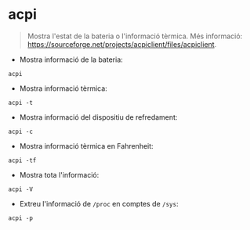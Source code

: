 # acpi

> Mostra l'estat de la bateria o l'informació tèrmica.
> Més informació: <https://sourceforge.net/projects/acpiclient/files/acpiclient>.

- Mostra informació de la bateria:

`acpi`

- Mostra informació tèrmica:

`acpi -t`

- Mostra informació del dispositiu de refredament:

`acpi -c`

- Mostra informació tèrmica en Fahrenheit:

`acpi -tf`

- Mostra tota l'informació:

`acpi -V`

- Extreu l'informació de `/proc` en comptes de `/sys`:

`acpi -p`
